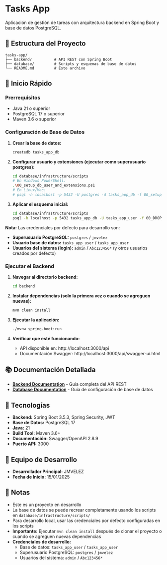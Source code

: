 # Tasks App

Aplicación de gestión de tareas con arquitectura backend en Spring Boot y base de datos PostgreSQL.

## 📁 Estructura del Proyecto

```
tasks-app/
├── backend/          # API REST con Spring Boot
├── database/         # Scripts y esquemas de base de datos
└── README.md         # Este archivo
```

## 🚀 Inicio Rápido

### Prerrequisitos

- Java 21 o superior
- PostgreSQL 17 o superior
- Maven 3.6 o superior

### Configuración de Base de Datos

1. **Crear la base de datos:**
   ```bash
   createdb tasks_app_db
   ```

2. **Configurar usuario y extensiones (ejecutar como superusuario postgres):**
   ```bash
   cd database/infrastructure/scripts
   # En Windows PowerShell:
   .\00_setup_db_user_and_extensions.ps1
   # En Linux/Mac:
   # psql -h localhost -p 5432 -U postgres -d tasks_app_db -f 00_setup_db_user_and_extensions.sql
   ```

3. **Aplicar el esquema inicial:**
   ```bash
   cd database/infrastructure/scripts
   psql -h localhost -p 5432 tasks_app_db -U tasks_app_user -f 00_DROP_ALL.sql && psql -h localhost -p 5432 tasks_app_db -U tasks_app_user -f apply_patches.sql
   ```

**Nota:** Las credenciales por defecto para desarrollo son:
- **Superusuario PostgreSQL:** `postgres` / `jmvelez`
- **Usuario base de datos:** `tasks_app_user` / `tasks_app_user`
- **Usuarios del sistema (login):** `admin` / `Abc123456*` (y otros usuarios creados por defecto)

### Ejecutar el Backend

1. **Navegar al directorio backend:**
   ```bash
   cd backend
   ```

2. **Instalar dependencias (solo la primera vez o cuando se agreguen nuevas):**
   ```bash
   mvn clean install
   ```

3. **Ejecutar la aplicación:**
   ```bash
   ./mvnw spring-boot:run
   ```

4. **Verificar que esté funcionando:**
   - API disponible en: http://localhost:3000/api
   - Documentación Swagger: http://localhost:3000/api/swagger-ui.html

## 📚 Documentación Detallada

- **[Backend Documentation](backend/README.md)** - Guía completa del API REST
- **[Database Documentation](database/README.md)** - Guía de configuración de base de datos

## 🔧 Tecnologías

- **Backend:** Spring Boot 3.5.3, Spring Security, JWT
- **Base de Datos:** PostgreSQL 17
- **Java:** 21
- **Build Tool:** Maven 3.6+
- **Documentación:** Swagger/OpenAPI 2.8.9
- **Puerto API:** 3000

## 👥 Equipo de Desarrollo

- **Desarrollador Principal:** JMVELEZ
- **Fecha de Inicio:** 15/01/2025

## 📝 Notas

- Este es un proyecto en desarrollo
- La base de datos se puede recrear completamente usando los scripts en `database/infrastructure/scripts/`
- Para desarrollo local, usar las credenciales por defecto configuradas en los scripts
- **Importante:** Ejecutar `mvn clean install` después de clonar el proyecto o cuando se agreguen nuevas dependencias
- **Credenciales de desarrollo:**
  - Base de datos: `tasks_app_user` / `tasks_app_user`
  - Superusuario PostgreSQL: `postgres` / `jmvelez`
  - Usuarios del sistema: `admin` / `Abc123456*` 